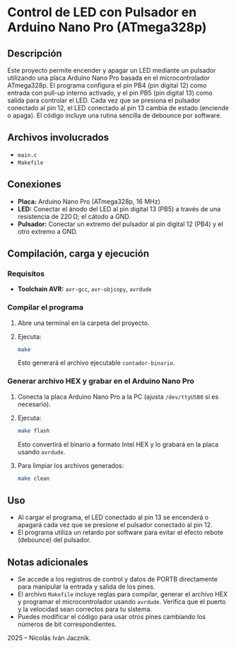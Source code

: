 # Control de LED con Pulsador en Arduino Nano Pro (ATmega328p)

## Descripción

Este proyecto permite encender y apagar un LED mediante un pulsador utilizando una placa Arduino Nano Pro basada en el microcontrolador ATmega328p. El programa configura el pin PB4 (pin digital 12) como entrada con pull-up interno activado, y el pin PB5 (pin digital 13) como salida para controlar el LED. Cada vez que se presiona el pulsador conectado al pin 12, el LED conectado al pin 13 cambia de estado (enciende o apaga). El código incluye una rutina sencilla de debounce por software.

## Archivos involucrados

- `main.c`
- `Makefile`

## Conexiones

- **Placa:** Arduino Nano Pro (ATmega328p, 16 MHz)
- **LED:** Conectar el ánodo del LED al pin digital 13 (PB5) a través de una resistencia de 220 Ω; el cátodo a GND.
- **Pulsador:** Conectar un extremo del pulsador al pin digital 12 (PB4) y el otro extremo a GND.

## Compilación, carga y ejecución

### Requisitos

- **Toolchain AVR:** `avr-gcc`, `avr-objcopy`, `avrdude`

### Compilar el programa

1. Abre una terminal en la carpeta del proyecto.
2. Ejecuta:

   ```sh
   make
   ```

   Esto generará el archivo ejecutable `contador-binario`.

### Generar archivo HEX y grabar en el Arduino Nano Pro

1. Conecta la placa Arduino Nano Pro a la PC (ajusta `/dev/ttyUSB0` si es necesario).
2. Ejecuta:

   ```sh
   make flash
   ```

   Esto convertirá el binario a formato Intel HEX y lo grabará en la placa usando `avrdude`.

3. Para limpiar los archivos generados:

   ```sh
   make clean
   ```

## Uso

- Al cargar el programa, el LED conectado al pin 13 se encenderá o apagará cada vez que se presione el pulsador conectado al pin 12.
- El programa utiliza un retardo por software para evitar el efecto rebote (debounce) del pulsador.

## Notas adicionales

- Se accede a los registros de control y datos de PORTB directamente para manipular la entrada y salida de los pines.
- El archivo `Makefile` incluye reglas para compilar, generar el archivo HEX y programar el microcontrolador usando `avrdude`. Verifica que el puerto y la velocidad sean correctos para tu sistema.
- Puedes modificar el código para usar otros pines cambiando los números de bit correspondientes.

2025 – Nicolás Iván Jacznik.